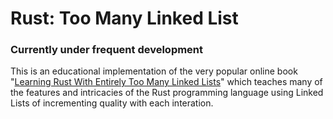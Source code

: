 # Rust: Too Many Linked List

### Currently under frequent development

This is an educational implementation of the very popular online book "[Learning Rust With Entirely Too Many Linked Lists](https://rust-unofficial.github.io/too-many-lists/first-drop.html)" which teaches many of the features and intricacies of the Rust programming language using Linked Lists of incrementing quality with each interation.